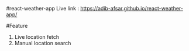 #react-weather-app
Live link : https://adib-afsar.github.io/react-weather-app/

#Feature
1. Live location fetch
2. Manual location search
